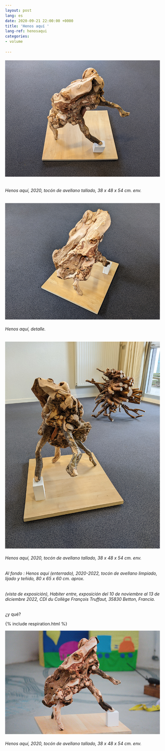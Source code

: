 ```yaml
---
layout: post
lang: es
date: 2020-09-21 22:00:00 +0000
title: 'Henos aquí '
lang-ref: henosaqui
categories:
- volume

---
```

###### ![](/imgs/pxl_20221110_125804532-night-up.jpg)

###### _Henos aquí_, 2020, tocón de avellano tallado, 38 x 48 x 54 cm. env.

![](/imgs/pxl_20221110_132043070-night-up.jpg)

###### _Henos aquí_, detalle. 

![](/imgs/pxl_20221110_132430281-night-up.jpg)

###### _Henos aquí_, 2020, tocón de avellano tallado, 38 x 48 x 54 cm. env.

###### Al fondo : _Henos aquí (enterrado)_, 2020-2022, tocón de avellano limpiado, lijado y teñido, 80 x 65 x 60 cm. aprox.

###### (vista de exposición), _Habiter entre_, exposición del 10 de noviembre al 13 de diciembre 2022, CDI du Collège François Truffaut, 35830 Betton, Francia.

¿y qué?

{% include respiration.html %}

![](/imgs/skuldur-30-up.jpg)

###### _Henos aquí_, 2020, tocón de avellano tallado, 38 x 48 x 54 cm. env.